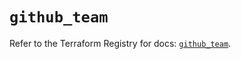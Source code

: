 # `github_team`

Refer to the Terraform Registry for docs: [`github_team`](https://registry.terraform.io/providers/integrations/github/6.7.0/docs/resources/team).
